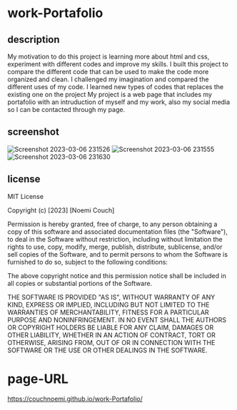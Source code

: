 # work-Portafolio
## description
My motivation to do this project is learning more about html and css, experiment with different codes and improve my skills. I built this project to compare the different code that can be used to make the code more organized and clean. I challenged my imagination and compared the different uses of my code.
I learned new types of codes that replaces the existing one on the project
My project is a web page that includes my portafolio with an intruduction of myself and my work, also my social media so I can be contacted through my page.

## screenshot
![Screenshot 2023-03-06 231526](https://user-images.githubusercontent.com/116734415/223327182-ae5d8d6d-4c13-4649-9e3f-8766a1d8f3f7.png)
![Screenshot 2023-03-06 231555](https://user-images.githubusercontent.com/116734415/223327199-1ef9e448-3597-4d2a-b94c-e37a67f6ec27.png)
![Screenshot 2023-03-06 231630](https://user-images.githubusercontent.com/116734415/223327207-776902af-5ab6-40e7-bab9-3b75cef20308.png)

## license
MIT License

Copyright (c) [2023] [Noemi Couch]

Permission is hereby granted, free of charge, to any person obtaining a copy
of this software and associated documentation files (the "Software"), to deal
in the Software without restriction, including without limitation the rights
to use, copy, modify, merge, publish, distribute, sublicense, and/or sell
copies of the Software, and to permit persons to whom the Software is
furnished to do so, subject to the following conditions:

The above copyright notice and this permission notice shall be included in all
copies or substantial portions of the Software.

THE SOFTWARE IS PROVIDED "AS IS", WITHOUT WARRANTY OF ANY KIND, EXPRESS OR
IMPLIED, INCLUDING BUT NOT LIMITED TO THE WARRANTIES OF MERCHANTABILITY,
FITNESS FOR A PARTICULAR PURPOSE AND NONINFRINGEMENT. IN NO EVENT SHALL THE
AUTHORS OR COPYRIGHT HOLDERS BE LIABLE FOR ANY CLAIM, DAMAGES OR OTHER
LIABILITY, WHETHER IN AN ACTION OF CONTRACT, TORT OR OTHERWISE, ARISING FROM,
OUT OF OR IN CONNECTION WITH THE SOFTWARE OR THE USE OR OTHER DEALINGS IN THE
SOFTWARE.

# page-URL
https://couchnoemi.github.io/work-Portafolio/